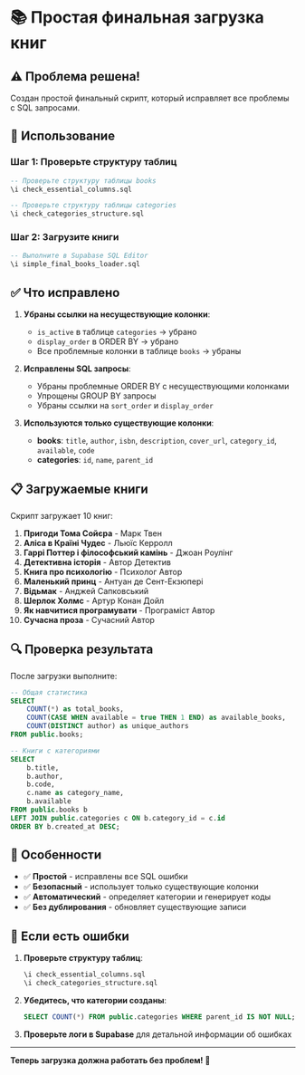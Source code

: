 # 📚 Простая финальная загрузка книг

## ⚠️ Проблема решена!

Создан простой финальный скрипт, который исправляет все проблемы с SQL запросами.

## 🚀 Использование

### Шаг 1: Проверьте структуру таблиц
```sql
-- Проверьте структуру таблицы books
\i check_essential_columns.sql

-- Проверьте структуру таблицы categories
\i check_categories_structure.sql
```

### Шаг 2: Загрузите книги
```sql
-- Выполните в Supabase SQL Editor
\i simple_final_books_loader.sql
```

## ✅ Что исправлено

1. **Убраны ссылки на несуществующие колонки**:
   - `is_active` в таблице `categories` → убрано
   - `display_order` в ORDER BY → убрано
   - Все проблемные колонки в таблице `books` → убраны

2. **Исправлены SQL запросы**:
   - Убраны проблемные ORDER BY с несуществующими колонками
   - Упрощены GROUP BY запросы
   - Убраны ссылки на `sort_order` и `display_order`

3. **Используются только существующие колонки**:
   - **books**: `title`, `author`, `isbn`, `description`, `cover_url`, `category_id`, `available`, `code`
   - **categories**: `id`, `name`, `parent_id`

## 📋 Загружаемые книги

Скрипт загружает 10 книг:

1. **Пригоди Тома Сойєра** - Марк Твен
2. **Аліса в Країні Чудес** - Льюїс Керролл
3. **Гаррі Поттер і філософський камінь** - Джоан Роулінг
4. **Детективна історія** - Автор Детектив
5. **Книга про психологію** - Психолог Автор
6. **Маленький принц** - Антуан де Сент-Екзюпері
7. **Відьмак** - Анджей Сапковський
8. **Шерлок Холмс** - Артур Конан Дойл
9. **Як навчитися програмувати** - Програміст Автор
10. **Сучасна проза** - Сучасний Автор

## 🔍 Проверка результата

После загрузки выполните:

```sql
-- Общая статистика
SELECT 
    COUNT(*) as total_books,
    COUNT(CASE WHEN available = true THEN 1 END) as available_books,
    COUNT(DISTINCT author) as unique_authors
FROM public.books;

-- Книги с категориями
SELECT 
    b.title,
    b.author,
    b.code,
    c.name as category_name,
    b.available
FROM public.books b
LEFT JOIN public.categories c ON b.category_id = c.id
ORDER BY b.created_at DESC;
```

## 🎯 Особенности

- ✅ **Простой** - исправлены все SQL ошибки
- ✅ **Безопасный** - использует только существующие колонки
- ✅ **Автоматический** - определяет категории и генерирует коды
- ✅ **Без дублирования** - обновляет существующие записи

## 🐛 Если есть ошибки

1. **Проверьте структуру таблиц**:
   ```sql
   \i check_essential_columns.sql
   \i check_categories_structure.sql
   ```

2. **Убедитесь, что категории созданы**:
   ```sql
   SELECT COUNT(*) FROM public.categories WHERE parent_id IS NOT NULL;
   ```

3. **Проверьте логи в Supabase** для детальной информации об ошибках

---

**Теперь загрузка должна работать без проблем! 🎉**
